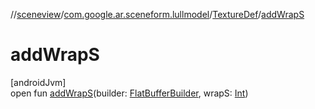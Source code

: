 //[sceneview](../../../index.md)/[com.google.ar.sceneform.lullmodel](../index.md)/[TextureDef](index.md)/[addWrapS](add-wrap-s.md)

# addWrapS

[androidJvm]\
open fun [addWrapS](add-wrap-s.md)(builder: [FlatBufferBuilder](../../com.google.flatbuffers/-flat-buffer-builder/index.md), wrapS: [Int](https://kotlinlang.org/api/latest/jvm/stdlib/kotlin/-int/index.html))
